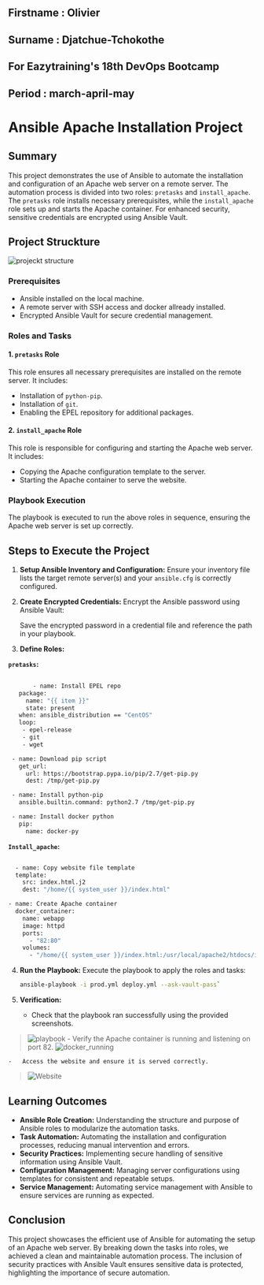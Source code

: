 ## Firstname : Olivier

## Surname : Djatchue-Tchokothe

## For Eazytraining's 18th DevOps Bootcamp

## Period : march-april-may

# Ansible Apache Installation Project

## Summary

This project demonstrates the use of Ansible to automate the installation and configuration of an Apache web server on a remote server. The automation process is divided into two roles: `pretasks` and `install_apache`. The `pretasks` role installs necessary prerequisites, while the `install_apache` role sets up and starts the Apache container. For enhanced security, sensitive credentials are encrypted using Ansible Vault.

## Project Struckture
![projeckt structure](https://github.com/user-attachments/assets/3786999b-6b7e-47fd-a58b-b3456fdaf70f)

### Prerequisites

-   Ansible installed on the local machine.
-   A remote server with SSH access and docker allready installed.
-   Encrypted Ansible Vault for secure credential management.

### Roles and Tasks

#### 1. `pretasks` Role

This role ensures all necessary prerequisites are installed on the remote server. It includes:

-   Installation of `python-pip`.
-   Installation of `git`.
-   Enabling the EPEL repository for additional packages.

#### 2. `install_apache` Role

This role is responsible for configuring and starting the Apache web server. It includes:

-   Copying the Apache configuration template to the server.
-   Starting the Apache container to serve the website.

### Playbook Execution

The playbook is executed to run the above roles in sequence, ensuring the Apache web server is set up correctly.

## Steps to Execute the Project

1.  **Setup Ansible Inventory and Configuration:** Ensure your inventory file lists the target remote server(s) and your `ansible.cfg` is correctly configured.
    
2.  **Create Encrypted Credentials:** Encrypt the Ansible password using Ansible Vault:
    
    Save the encrypted password in a credential file and reference the path in your playbook.
    
3.  **Define Roles:**
    

**`pretasks`:**
  
```bash
    
       - name: Install EPEL repo
   package:
     name: "{{ item }}"
     state: present
   when: ansible_distribution == "CentOS"
   loop:
    - epel-release
    - git
    - wget

 - name: Download pip script
   get_url:
     url: https://bootstrap.pypa.io/pip/2.7/get-pip.py
     dest: /tmp/get-pip.py

 - name: Install python-pip
   ansible.builtin.command: python2.7 /tmp/get-pip.py

 - name: Install docker python
   pip:
     name: docker-py
   ````
**`Install_apache`:**
        
  
        
```bash

  - name: Copy website file template
  template:
    src: index.html.j2
    dest: "/home/{{ system_user }}/index.html"

- name: Create Apache container
  docker_container:
    name: webapp
    image: httpd
    ports:
      - "82:80"
    volumes:
      - "/home/{{ system_user }}/index.html:/usr/local/apache2/htdocs/index.html"
```
        
4.  **Run the Playbook:** Execute the playbook to apply the roles and tasks:
    
    ```bash 
    ansible-playbook -i prod.yml deploy.yml --ask-vault-pass` 
    ```
    
5.  **Verification:**
    
    -   Check that the playbook ran successfully using the provided screenshots.
  >![playbook](https://github.com/user-attachments/assets/d0786f46-a7f0-4fea-a75e-7ff5f9fb18c2)
    -   Verify the Apache container is running and listening on port 82.
   >![docker_running](https://github.com/user-attachments/assets/0ed7df57-a5ce-49b7-9e21-a74cf5c6cf37)

    -   Access the website and ensure it is served correctly.
 >![Website](https://github.com/user-attachments/assets/1eb567cd-b146-48e9-a215-c454d2d03488)

## Learning Outcomes

-   **Ansible Role Creation:** Understanding the structure and purpose of Ansible roles to modularize the automation tasks.
-   **Task Automation:** Automating the installation and configuration processes, reducing manual intervention and errors.
-   **Security Practices:** Implementing secure handling of sensitive information using Ansible Vault.
-   **Configuration Management:** Managing server configurations using templates for consistent and repeatable setups.
-   **Service Management:** Automating service management with Ansible to ensure services are running as expected.

## Conclusion

This project showcases the efficient use of Ansible for automating the setup of an Apache web server. By breaking down the tasks into roles, we achieved a clean and maintainable automation process. The inclusion of security practices with Ansible Vault ensures sensitive data is protected, highlighting the importance of secure automation.
